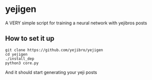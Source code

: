 # yejigen

A VERY simple script for training a neural network with yejibros posts

## How to set it up
```
git clone https://github.com/yejibro/yejigen
cd yejigen
./install_dep
python3 core.py
```
And it should start generating your yeji posts

